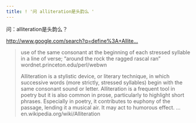 ```yaml
---
title: ! '问 alliteration是头韵么 '
---
```


<p>问：alliteration是头韵么？</p>

<p><a href="http://www.google.com/search?q=define%3A+Alliteration">http://www.google.com/search?q=define%3A+Allite...</a></p>

<blockquote>
  <p>use of the same consonant at the beginning of each stressed syllable in a line of verse; &#8220;around the rock the ragged rascal ran&#8221;
  wordnet.princeton.edu/perl/webwn</p>
  
  <p>Alliteration is a stylistic device, or literary technique, in which successive words (more strictly, stressed syllables) begin with the same consonant sound or letter. Alliteration is a frequent tool in poetry but it is also common in prose, particularly to highlight short phrases. Especially in poetry, it contributes to euphony of the passage, lending it a musical air. It may act to humorous effect. &#8230;
  en.wikipedia.org/wiki/Alliteration</p>
</blockquote>
